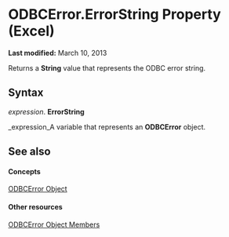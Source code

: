
# ODBCError.ErrorString Property (Excel)

 **Last modified:** March 10, 2013

Returns a  **String** value that represents the ODBC error string.

## Syntax

 _expression_. **ErrorString**

 _expression_A variable that represents an  **ODBCError** object.


## See also


#### Concepts


 [ODBCError Object](a256d466-7fa1-4b0f-fe01-c2640743e7e9.md)
#### Other resources


 [ODBCError Object Members](d2dc90a0-5f7e-1e2e-6fdf-307b3ed42fec.md)
